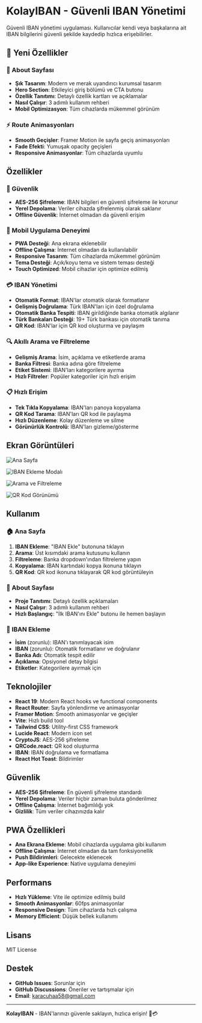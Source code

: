 # KolayIBAN - Güvenli IBAN Yönetimi

Güvenli IBAN yönetimi uygulaması. Kullanıcılar kendi veya başkalarına ait IBAN bilgilerini güvenli şekilde kaydedip hızlıca erişebilirler.

## 🚀 Yeni Özellikler

### 🎨 About Sayfası
- **Şık Tasarım**: Modern ve merak uyandırıcı kurumsal tasarım
- **Hero Section**: Etkileyici giriş bölümü ve CTA butonu
- **Özellik Tanıtımı**: Detaylı özellik kartları ve açıklamalar
- **Nasıl Çalışır**: 3 adımlı kullanım rehberi
- **Mobil Optimizasyon**: Tüm cihazlarda mükemmel görünüm

### ⚡ Route Animasyonları
- **Smooth Geçişler**: Framer Motion ile sayfa geçiş animasyonları
- **Fade Efekti**: Yumuşak opacity geçişleri
- **Responsive Animasyonlar**: Tüm cihazlarda uyumlu


## Özellikler

### 🔐 Güvenlik
- **AES-256 Şifreleme**: IBAN bilgileri en güvenli şifreleme ile korunur
- **Yerel Depolama**: Veriler cihazda şifrelenmiş olarak saklanır
- **Offline Güvenlik**: İnternet olmadan da güvenli erişim

### 📱 Mobil Uygulama Deneyimi
- **PWA Desteği**: Ana ekrana eklenebilir
- **Offline Çalışma**: İnternet olmadan da kullanılabilir
- **Responsive Tasarım**: Tüm cihazlarda mükemmel görünüm
- **Tema Desteği**: Açık/koyu tema ve sistem teması desteği
- **Touch Optimized**: Mobil cihazlar için optimize edilmiş

### 💳 IBAN Yönetimi
- **Otomatik Format**: IBAN'lar otomatik olarak formatlanır
- **Gelişmiş Doğrulama**: Türk IBAN'ları için özel doğrulama
- **Otomatik Banka Tespiti**: IBAN girildiğinde banka otomatik algılanır
- **Türk Bankaları Desteği**: 19+ Türk bankası için otomatik tanıma
- **QR Kod**: IBAN'lar için QR kod oluşturma ve paylaşım

### 🔍 Akıllı Arama ve Filtreleme
- **Gelişmiş Arama**: İsim, açıklama ve etiketlerde arama
- **Banka Filtresi**: Banka adına göre filtreleme
- **Etiket Sistemi**: IBAN'ları kategorilere ayırma
- **Hızlı Filtreler**: Popüler kategoriler için hızlı erişim

### 📋 Hızlı Erişim
- **Tek Tıkla Kopyalama**: IBAN'ları panoya kopyalama
- **QR Kod Tarama**: IBAN'ları QR kod ile paylaşma
- **Hızlı Düzenleme**: Kolay düzenleme ve silme
- **Görünürlük Kontrolü**: IBAN'ları gizleme/gösterme

## Ekran Görüntüleri

![Ana Sayfa](public/screenshots/home.png)

![IBAN Ekleme Modalı](public/screenshots/add-iban.png)

![Arama ve Filtreleme](public/screenshots/search-filter.png)

![QR Kod Görünümü](public/screenshots/qr.png)

## Kullanım

### 🏠 Ana Sayfa
1. **IBAN Ekleme**: "IBAN Ekle" butonuna tıklayın
2. **Arama**: Üst kısımdaki arama kutusunu kullanın
3. **Filtreleme**: Banka dropdown'ından filtreleme yapın
4. **Kopyalama**: IBAN kartındaki kopya ikonuna tıklayın
5. **QR Kod**: QR kod ikonuna tıklayarak QR kod görüntüleyin

### 📖 About Sayfası
- **Proje Tanıtımı**: Detaylı özellik açıklamaları
- **Nasıl Çalışır**: 3 adımlı kullanım rehberi
- **Hızlı Başlangıç**: "İlk IBAN'ını Ekle" butonu ile hemen başlayın

### 🔧 IBAN Ekleme
- **İsim** (zorunlu): IBAN'ı tanımlayacak isim
- **IBAN** (zorunlu): Otomatik formatlanır ve doğrulanır
- **Banka Adı**: Otomatik tespit edilir
- **Açıklama**: Opsiyonel detay bilgisi
- **Etiketler**: Kategorilere ayırmak için

## Teknolojiler

- **React 19**: Modern React hooks ve functional components
- **React Router**: Sayfa yönlendirme ve animasyonlar
- **Framer Motion**: Smooth animasyonlar ve geçişler
- **Vite**: Hızlı build tool
- **Tailwind CSS**: Utility-first CSS framework
- **Lucide React**: Modern icon set
- **CryptoJS**: AES-256 şifreleme
- **QRCode.react**: QR kod oluşturma
- **IBAN**: IBAN doğrulama ve formatlama
- **React Hot Toast**: Bildirimler

## Güvenlik

- **AES-256 Şifreleme**: En güvenli şifreleme standardı
- **Yerel Depolama**: Veriler hiçbir zaman buluta gönderilmez
- **Offline Çalışma**: İnternet bağımlılığı yok
- **Gizlilik**: Tüm veriler cihazınızda kalır

## PWA Özellikleri

- **Ana Ekrana Ekleme**: Mobil cihazlarda uygulama gibi kullanım
- **Offline Çalışma**: İnternet olmadan da tam fonksiyonellik
- **Push Bildirimleri**: Gelecekte eklenecek
- **App-like Experience**: Native uygulama deneyimi

## Performans

- **Hızlı Yükleme**: Vite ile optimize edilmiş build
- **Smooth Animasyonlar**: 60fps animasyonlar
- **Responsive Design**: Tüm cihazlarda hızlı çalışma
- **Memory Efficient**: Düşük bellek kullanımı

## Lisans

MIT License

## Destek

- **GitHub Issues**: Sorunlar için
- **GitHub Discussions**: Öneriler ve tartışmalar için
- **Email**: karacuhaa58@gmail.com

---

**KolayIBAN** - IBAN'larınızı güvenle saklayın, hızlıca erişin! 🔐💳
